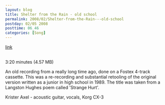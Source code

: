 ```yaml
---
layout: blog
title: Shelter from the Rain - old school
permalink: 2008/02/Shelter-from-the-Rain---old-school
postday: 02/05 2008
posttime: 06_46
categories: [Song]
---
```


<a href="http://kristeraxel.com/media/vault/shelter_from_the_rain.mp3">link</a>

<br />3:20 minutes (4.57 MB)<p>An old recording from a really long time ago, done on a Fostex 4-track cassette. This was a re-recording and substantial retooling of the original version written as a junior in high school in 1989. The title was taken from a Langston Hughes poem called &#039;Strange Hurt&#039;.</p>
<p>Krister Axel - acoustic guitar, vocals, Korg CX-3</p>
